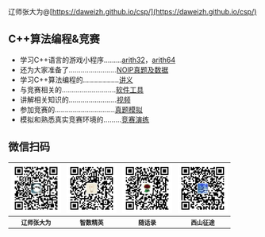 <script type="text/javascript" src="http://tajs.qq.com/stats?sId=66482615" charset="UTF-8"></script>
辽师张大为@[https://daweizh.github.io/csp/](https://daweizh.github.io/csp/)

## C++算法编程&竞赛

- 学习C++语言的游戏小程序.........<a href='game/arith32.rar' target='_blank'>arith32</a>，<a href='game/arith64.rar' target='_blank'>arith64</a>
- 还为大家准备了........................<a href='race/' target='_blank'>NOIP真题及数据</a>
- 学习C++算法编程的..................<a href='handout/' target='_blank'>讲义</a>
- 与竞赛相关的...........................<a href='tool/' target='_blank'>软件工具</a>
- 讲解相关知识的........................<a href='video/' target='_blank'>视频</a>
- 参加竞赛的..............................<a href='simu/' target='_blank'>真题模拟</a>
- 模拟和熟悉真实竞赛环境的.........<a href='simu/' target='_blank'>竞赛演练</a>

## 微信扫码

<table style="font-size:12px;"><tr>
    <td><img src="handout/lesson00/images/zdw.jpg" width="100"></td>
    <td><img src="handout/lesson00/images/idea.jpg" width="100"></td>
    <td><img src="handout/lesson00/images/shl.jpg" width="100"></td>
    <td><img src="handout/lesson00/images/xszt.jpg" width="100"></td>
</tr><tr><th>辽师张大为</th><th>智数精英</th><th>随话录</th><th>西山征途</th></tr>
</table>




